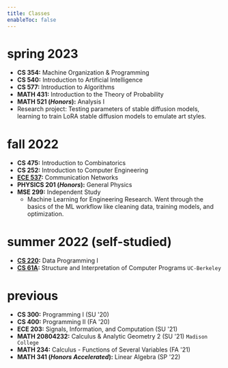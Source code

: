 ```yaml
---
title: Classes
enableToc: false
---
```


# spring 2023
- **CS 354:** Machine Organization & Programming
- **CS 540:** Introduction to Artificial Intelligence
- **CS 577:** Introduction to Algorithms
- **MATH 431:** Introduction to the Theory of Probability
- **MATH 521 (*Honors*):** Analysis I
- Research project: Testing parameters of stable diffusion models, learning to train LoRA stable diffusion models to emulate art styles. 

# fall 2022
- **CS 475:** Introduction to Combinatorics
- **CS 252:** Introduction to Computer Engineering
- **[ECE 537](/ece537):** Communication Networks
- **PHYSICS 201 (*Honors*):** General Physics
- **MSE 299:** Independent Study
    - Machine Learning for Engineering Research. Went through the basics of the ML workflow like cleaning data, training models, and optimization.

# summer 2022 (self-studied)
- **[CS 220](/notes/cs220):** Data Programming I
- **[CS 61A](/notes/cs61a):** Structure and Interpretation of Computer Programs `UC-Berkeley`

# previous
- **CS 300:** Programming I (SU '20)
- **CS 400:** Programming II (FA '20)
- **ECE 203:** Signals, Information, and Computation (SU '21)
- **MATH 20804232:** Calculus & Analytic Geometry 2 (SU '21) `Madison College`
- **MATH 234:** Calculus - Functions of Several Variables (FA '21)
- **MATH 341 (*Honors Accelerated*):** Linear Algebra (SP '22)
